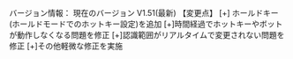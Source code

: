 バージョン情報： 
現在のバージョン V1.51(最新) 
【変更点】 
[+] ホールドキー(ホールドモードでのホットキー設定)を追加
[+]時間経過でホットキーやボットが動作しなくなる問題を修正
[+]認識範囲がリアルタイムで変更されない問題を修正
[+]その他軽微な修正を実施
